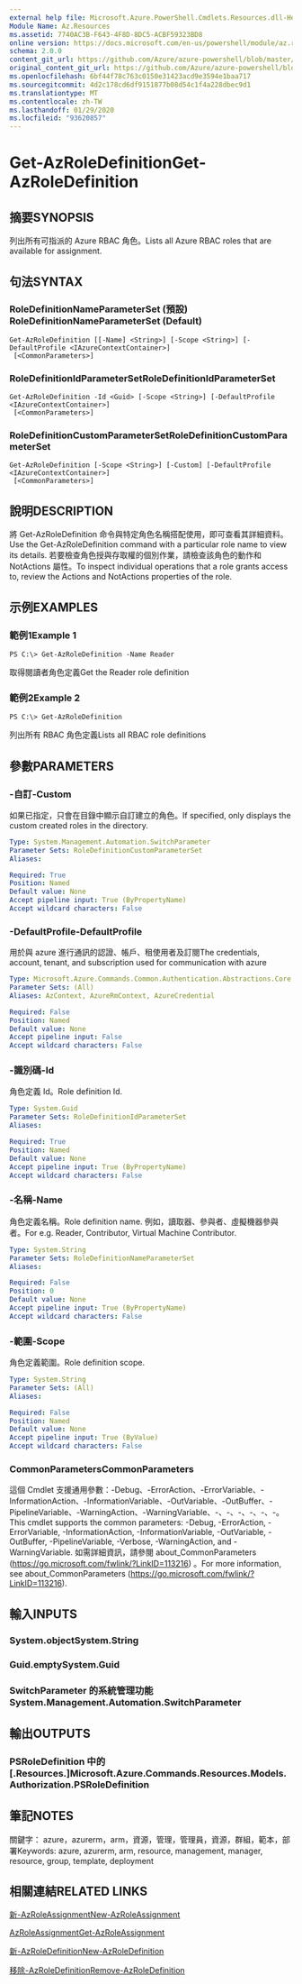 ```yaml
---
external help file: Microsoft.Azure.PowerShell.Cmdlets.Resources.dll-Help.xml
Module Name: Az.Resources
ms.assetid: 7740AC3B-F643-4F8D-8DC5-ACBF59323BD8
online version: https://docs.microsoft.com/en-us/powershell/module/az.resources/get-azroledefinition
schema: 2.0.0
content_git_url: https://github.com/Azure/azure-powershell/blob/master/src/Resources/Resources/help/Get-AzRoleDefinition.md
original_content_git_url: https://github.com/Azure/azure-powershell/blob/master/src/Resources/Resources/help/Get-AzRoleDefinition.md
ms.openlocfilehash: 6bf44f78c763c0150e31423acd9e3594e1baa717
ms.sourcegitcommit: 4d2c178cd6df9151877b08d54c1f4a228dbec9d1
ms.translationtype: MT
ms.contentlocale: zh-TW
ms.lasthandoff: 01/29/2020
ms.locfileid: "93620857"
---
```

# <span data-ttu-id="b6322-101">Get-AzRoleDefinition</span><span class="sxs-lookup"><span data-stu-id="b6322-101">Get-AzRoleDefinition</span></span>

## <span data-ttu-id="b6322-102">摘要</span><span class="sxs-lookup"><span data-stu-id="b6322-102">SYNOPSIS</span></span>
<span data-ttu-id="b6322-103">列出所有可指派的 Azure RBAC 角色。</span><span class="sxs-lookup"><span data-stu-id="b6322-103">Lists all Azure RBAC roles that are available for assignment.</span></span>

## <span data-ttu-id="b6322-104">句法</span><span class="sxs-lookup"><span data-stu-id="b6322-104">SYNTAX</span></span>

### <span data-ttu-id="b6322-105">RoleDefinitionNameParameterSet (預設) </span><span class="sxs-lookup"><span data-stu-id="b6322-105">RoleDefinitionNameParameterSet (Default)</span></span>
```
Get-AzRoleDefinition [[-Name] <String>] [-Scope <String>] [-DefaultProfile <IAzureContextContainer>]
 [<CommonParameters>]
```

### <span data-ttu-id="b6322-106">RoleDefinitionIdParameterSet</span><span class="sxs-lookup"><span data-stu-id="b6322-106">RoleDefinitionIdParameterSet</span></span>
```
Get-AzRoleDefinition -Id <Guid> [-Scope <String>] [-DefaultProfile <IAzureContextContainer>]
 [<CommonParameters>]
```

### <span data-ttu-id="b6322-107">RoleDefinitionCustomParameterSet</span><span class="sxs-lookup"><span data-stu-id="b6322-107">RoleDefinitionCustomParameterSet</span></span>
```
Get-AzRoleDefinition [-Scope <String>] [-Custom] [-DefaultProfile <IAzureContextContainer>]
 [<CommonParameters>]
```

## <span data-ttu-id="b6322-108">說明</span><span class="sxs-lookup"><span data-stu-id="b6322-108">DESCRIPTION</span></span>
<span data-ttu-id="b6322-109">將 Get-AzRoleDefinition 命令與特定角色名稱搭配使用，即可查看其詳細資料。</span><span class="sxs-lookup"><span data-stu-id="b6322-109">Use the Get-AzRoleDefinition command with a particular role name to view its details.</span></span>
<span data-ttu-id="b6322-110">若要檢查角色授與存取權的個別作業，請檢查該角色的動作和 NotActions 屬性。</span><span class="sxs-lookup"><span data-stu-id="b6322-110">To inspect individual operations that a role grants access to, review the Actions and NotActions properties of the role.</span></span>

## <span data-ttu-id="b6322-111">示例</span><span class="sxs-lookup"><span data-stu-id="b6322-111">EXAMPLES</span></span>

### <span data-ttu-id="b6322-112">範例1</span><span class="sxs-lookup"><span data-stu-id="b6322-112">Example 1</span></span>
```
PS C:\> Get-AzRoleDefinition -Name Reader
```

<span data-ttu-id="b6322-113">取得閱讀者角色定義</span><span class="sxs-lookup"><span data-stu-id="b6322-113">Get the Reader role definition</span></span>

### <span data-ttu-id="b6322-114">範例2</span><span class="sxs-lookup"><span data-stu-id="b6322-114">Example 2</span></span>
```
PS C:\> Get-AzRoleDefinition
```

<span data-ttu-id="b6322-115">列出所有 RBAC 角色定義</span><span class="sxs-lookup"><span data-stu-id="b6322-115">Lists all RBAC role definitions</span></span>

## <span data-ttu-id="b6322-116">參數</span><span class="sxs-lookup"><span data-stu-id="b6322-116">PARAMETERS</span></span>

### <span data-ttu-id="b6322-117">-自訂</span><span class="sxs-lookup"><span data-stu-id="b6322-117">-Custom</span></span>
<span data-ttu-id="b6322-118">如果已指定，只會在目錄中顯示自訂建立的角色。</span><span class="sxs-lookup"><span data-stu-id="b6322-118">If specified, only displays the custom created roles in the directory.</span></span>

```yaml
Type: System.Management.Automation.SwitchParameter
Parameter Sets: RoleDefinitionCustomParameterSet
Aliases:

Required: True
Position: Named
Default value: None
Accept pipeline input: True (ByPropertyName)
Accept wildcard characters: False
```

### <span data-ttu-id="b6322-119">-DefaultProfile</span><span class="sxs-lookup"><span data-stu-id="b6322-119">-DefaultProfile</span></span>
<span data-ttu-id="b6322-120">用於與 azure 進行通訊的認證、帳戶、租使用者及訂閱</span><span class="sxs-lookup"><span data-stu-id="b6322-120">The credentials, account, tenant, and subscription used for communication with azure</span></span>

```yaml
Type: Microsoft.Azure.Commands.Common.Authentication.Abstractions.Core.IAzureContextContainer
Parameter Sets: (All)
Aliases: AzContext, AzureRmContext, AzureCredential

Required: False
Position: Named
Default value: None
Accept pipeline input: False
Accept wildcard characters: False
```

### <span data-ttu-id="b6322-121">-識別碼</span><span class="sxs-lookup"><span data-stu-id="b6322-121">-Id</span></span>
<span data-ttu-id="b6322-122">角色定義 Id。</span><span class="sxs-lookup"><span data-stu-id="b6322-122">Role definition Id.</span></span>

```yaml
Type: System.Guid
Parameter Sets: RoleDefinitionIdParameterSet
Aliases:

Required: True
Position: Named
Default value: None
Accept pipeline input: True (ByPropertyName)
Accept wildcard characters: False
```

### <span data-ttu-id="b6322-123">-名稱</span><span class="sxs-lookup"><span data-stu-id="b6322-123">-Name</span></span>
<span data-ttu-id="b6322-124">角色定義名稱。</span><span class="sxs-lookup"><span data-stu-id="b6322-124">Role definition name.</span></span>
<span data-ttu-id="b6322-125">例如，讀取器、參與者、虛擬機器參與者。</span><span class="sxs-lookup"><span data-stu-id="b6322-125">For e.g. Reader, Contributor, Virtual Machine Contributor.</span></span>

```yaml
Type: System.String
Parameter Sets: RoleDefinitionNameParameterSet
Aliases:

Required: False
Position: 0
Default value: None
Accept pipeline input: True (ByPropertyName)
Accept wildcard characters: False
```

### <span data-ttu-id="b6322-126">-範圍</span><span class="sxs-lookup"><span data-stu-id="b6322-126">-Scope</span></span>
<span data-ttu-id="b6322-127">角色定義範圍。</span><span class="sxs-lookup"><span data-stu-id="b6322-127">Role definition scope.</span></span>

```yaml
Type: System.String
Parameter Sets: (All)
Aliases:

Required: False
Position: Named
Default value: None
Accept pipeline input: True (ByValue)
Accept wildcard characters: False
```

### <span data-ttu-id="b6322-128">CommonParameters</span><span class="sxs-lookup"><span data-stu-id="b6322-128">CommonParameters</span></span>
<span data-ttu-id="b6322-129">這個 Cmdlet 支援通用參數：-Debug、-ErrorAction、-ErrorVariable、-InformationAction、-InformationVariable、-OutVariable、-OutBuffer、-PipelineVariable、-WarningAction、-WarningVariable、-、-、-、-、-、-。</span><span class="sxs-lookup"><span data-stu-id="b6322-129">This cmdlet supports the common parameters: -Debug, -ErrorAction, -ErrorVariable, -InformationAction, -InformationVariable, -OutVariable, -OutBuffer, -PipelineVariable, -Verbose, -WarningAction, and -WarningVariable.</span></span> <span data-ttu-id="b6322-130">如需詳細資訊，請參閱 about_CommonParameters (https://go.microsoft.com/fwlink/?LinkID=113216) 。</span><span class="sxs-lookup"><span data-stu-id="b6322-130">For more information, see about_CommonParameters (https://go.microsoft.com/fwlink/?LinkID=113216).</span></span>

## <span data-ttu-id="b6322-131">輸入</span><span class="sxs-lookup"><span data-stu-id="b6322-131">INPUTS</span></span>

### <span data-ttu-id="b6322-132">System.object</span><span class="sxs-lookup"><span data-stu-id="b6322-132">System.String</span></span>

### <span data-ttu-id="b6322-133">Guid.empty</span><span class="sxs-lookup"><span data-stu-id="b6322-133">System.Guid</span></span>

### <span data-ttu-id="b6322-134">SwitchParameter 的系統管理功能</span><span class="sxs-lookup"><span data-stu-id="b6322-134">System.Management.Automation.SwitchParameter</span></span>

## <span data-ttu-id="b6322-135">輸出</span><span class="sxs-lookup"><span data-stu-id="b6322-135">OUTPUTS</span></span>

### <span data-ttu-id="b6322-136">PSRoleDefinition 中的 [.Resources.]</span><span class="sxs-lookup"><span data-stu-id="b6322-136">Microsoft.Azure.Commands.Resources.Models.Authorization.PSRoleDefinition</span></span>

## <span data-ttu-id="b6322-137">筆記</span><span class="sxs-lookup"><span data-stu-id="b6322-137">NOTES</span></span>
<span data-ttu-id="b6322-138">關鍵字： azure，azurerm，arm，資源，管理，管理員，資源，群組，範本，部署</span><span class="sxs-lookup"><span data-stu-id="b6322-138">Keywords: azure, azurerm, arm, resource, management, manager, resource, group, template, deployment</span></span>

## <span data-ttu-id="b6322-139">相關連結</span><span class="sxs-lookup"><span data-stu-id="b6322-139">RELATED LINKS</span></span>

[<span data-ttu-id="b6322-140">新-AzRoleAssignment</span><span class="sxs-lookup"><span data-stu-id="b6322-140">New-AzRoleAssignment</span></span>](./New-AzRoleAssignment.md)

[<span data-ttu-id="b6322-141">AzRoleAssignment</span><span class="sxs-lookup"><span data-stu-id="b6322-141">Get-AzRoleAssignment</span></span>](./Get-AzRoleAssignment.md)

[<span data-ttu-id="b6322-142">新-AzRoleDefinition</span><span class="sxs-lookup"><span data-stu-id="b6322-142">New-AzRoleDefinition</span></span>](./New-AzRoleDefinition.md)

[<span data-ttu-id="b6322-143">移除-AzRoleDefinition</span><span class="sxs-lookup"><span data-stu-id="b6322-143">Remove-AzRoleDefinition</span></span>](./Remove-AzRoleDefinition.md)

